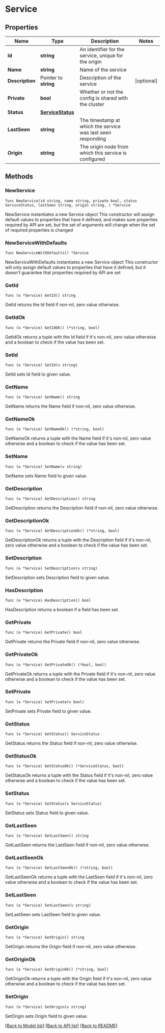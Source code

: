 # Service

## Properties

Name | Type | Description | Notes
------------ | ------------- | ------------- | -------------
**Id** | **string** | An identifier for the service, unique for the origin | 
**Name** | **string** | Name of the service | 
**Description** | Pointer to **string** | Description of the service | [optional] 
**Private** | **bool** | Whether or not the config is shared with the cluster | 
**Status** | [**ServiceStatus**](ServiceStatus.md) |  | 
**LastSeen** | **string** | The timestamp at which the service was last seen responding | 
**Origin** | **string** | The origin node from which this service is configured | 

## Methods

### NewService

`func NewService(id string, name string, private bool, status ServiceStatus, lastSeen string, origin string, ) *Service`

NewService instantiates a new Service object
This constructor will assign default values to properties that have it defined,
and makes sure properties required by API are set, but the set of arguments
will change when the set of required properties is changed

### NewServiceWithDefaults

`func NewServiceWithDefaults() *Service`

NewServiceWithDefaults instantiates a new Service object
This constructor will only assign default values to properties that have it defined,
but it doesn't guarantee that properties required by API are set

### GetId

`func (o *Service) GetId() string`

GetId returns the Id field if non-nil, zero value otherwise.

### GetIdOk

`func (o *Service) GetIdOk() (*string, bool)`

GetIdOk returns a tuple with the Id field if it's non-nil, zero value otherwise
and a boolean to check if the value has been set.

### SetId

`func (o *Service) SetId(v string)`

SetId sets Id field to given value.


### GetName

`func (o *Service) GetName() string`

GetName returns the Name field if non-nil, zero value otherwise.

### GetNameOk

`func (o *Service) GetNameOk() (*string, bool)`

GetNameOk returns a tuple with the Name field if it's non-nil, zero value otherwise
and a boolean to check if the value has been set.

### SetName

`func (o *Service) SetName(v string)`

SetName sets Name field to given value.


### GetDescription

`func (o *Service) GetDescription() string`

GetDescription returns the Description field if non-nil, zero value otherwise.

### GetDescriptionOk

`func (o *Service) GetDescriptionOk() (*string, bool)`

GetDescriptionOk returns a tuple with the Description field if it's non-nil, zero value otherwise
and a boolean to check if the value has been set.

### SetDescription

`func (o *Service) SetDescription(v string)`

SetDescription sets Description field to given value.

### HasDescription

`func (o *Service) HasDescription() bool`

HasDescription returns a boolean if a field has been set.

### GetPrivate

`func (o *Service) GetPrivate() bool`

GetPrivate returns the Private field if non-nil, zero value otherwise.

### GetPrivateOk

`func (o *Service) GetPrivateOk() (*bool, bool)`

GetPrivateOk returns a tuple with the Private field if it's non-nil, zero value otherwise
and a boolean to check if the value has been set.

### SetPrivate

`func (o *Service) SetPrivate(v bool)`

SetPrivate sets Private field to given value.


### GetStatus

`func (o *Service) GetStatus() ServiceStatus`

GetStatus returns the Status field if non-nil, zero value otherwise.

### GetStatusOk

`func (o *Service) GetStatusOk() (*ServiceStatus, bool)`

GetStatusOk returns a tuple with the Status field if it's non-nil, zero value otherwise
and a boolean to check if the value has been set.

### SetStatus

`func (o *Service) SetStatus(v ServiceStatus)`

SetStatus sets Status field to given value.


### GetLastSeen

`func (o *Service) GetLastSeen() string`

GetLastSeen returns the LastSeen field if non-nil, zero value otherwise.

### GetLastSeenOk

`func (o *Service) GetLastSeenOk() (*string, bool)`

GetLastSeenOk returns a tuple with the LastSeen field if it's non-nil, zero value otherwise
and a boolean to check if the value has been set.

### SetLastSeen

`func (o *Service) SetLastSeen(v string)`

SetLastSeen sets LastSeen field to given value.


### GetOrigin

`func (o *Service) GetOrigin() string`

GetOrigin returns the Origin field if non-nil, zero value otherwise.

### GetOriginOk

`func (o *Service) GetOriginOk() (*string, bool)`

GetOriginOk returns a tuple with the Origin field if it's non-nil, zero value otherwise
and a boolean to check if the value has been set.

### SetOrigin

`func (o *Service) SetOrigin(v string)`

SetOrigin sets Origin field to given value.



[[Back to Model list]](../README.md#documentation-for-models) [[Back to API list]](../README.md#documentation-for-api-endpoints) [[Back to README]](../README.md)


